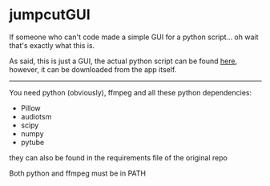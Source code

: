 # jumpcutGUI

If someone who can't code made a simple GUI for a python script... oh wait that's exactly what this is.

As said, this is just a GUI, the actual python script can be found [here](https://github.com/carykh/jumpcutter "here"), however, it can be downloaded from the app itself.

------------
You need python (obviously), ffmpeg and all these python dependencies:
- Pillow
- audiotsm
- scipy
- numpy
- pytube

they can also be found in the requirements file of the original repo

Both python and ffmpeg must be in PATH
